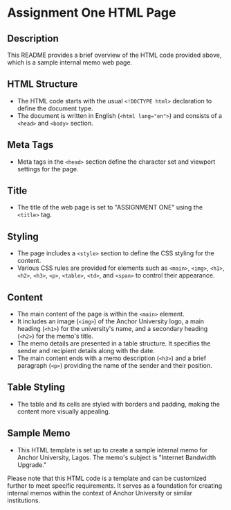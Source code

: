 # Assignment One HTML Page

## Description

This README provides a brief overview of the HTML code provided above, which is a sample internal memo web page.

## HTML Structure
- The HTML code starts with the usual `<!DOCTYPE html>` declaration to define the document type.
- The document is written in English (`<html lang="en">`) and consists of a `<head>` and `<body>` section.

## Meta Tags
- Meta tags in the `<head>` section define the character set and viewport settings for the page.

## Title
- The title of the web page is set to "ASSIGNMENT ONE" using the `<title>` tag.

## Styling
- The page includes a `<style>` section to define the CSS styling for the content.
- Various CSS rules are provided for elements such as `<main>`, `<img>`, `<h1>`, `<h2>`, `<h3>`, `<p>`, `<table>`, `<td>`, and `<span>` to control their appearance.

## Content
- The main content of the page is within the `<main>` element.
- It includes an image (`<img>`) of the Anchor University logo, a main heading (`<h1>`) for the university's name, and a secondary heading (`<h2>`) for the memo's title.
- The memo details are presented in a table structure. It specifies the sender and recipient details along with the date.
- The main content ends with a memo description (`<h3>`) and a brief paragraph (`<p>`) providing the name of the sender and their position.

## Table Styling
- The table and its cells are styled with borders and padding, making the content more visually appealing.

## Sample Memo
- This HTML template is set up to create a sample internal memo for Anchor University, Lagos. The memo's subject is "Internet Bandwidth Upgrade."

Please note that this HTML code is a template and can be customized further to meet specific requirements. It serves as a foundation for creating internal memos within the context of Anchor University or similar institutions.
